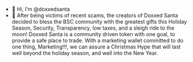 - 👋 Hi, I’m @doxxedsanta
- 👀 After being victims of recent scams, the creators of Doxxed Santa decided to bless the BSC community with the greatest gifts this Holiday Season, Security, Transparency, low taxes, and a sleigh ride to the moon!
Doxxed Santa is a community driven token with one goal, to provide a safe place to trade. 
With a marketing wallet committed to do one thing, Marketing!!!, we can assure a Christmas Hype that will last well beyond the holiday season, and well into the New Year.
